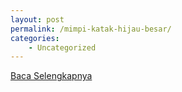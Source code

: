 ```yaml
---
layout: post
permalink: /mimpi-katak-hijau-besar/
categories:
    - Uncategorized
---
```


[Baca Selengkapnya](/03)